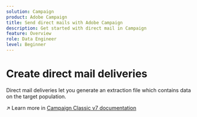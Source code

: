 ```yaml
---
solution: Campaign
product: Adobe Campaign
title: Send direct mails with Adobe Campaign
description: Get started with direct mail in Campaign
feature: Overview
role: Data Engineer
level: Beginner
---
```

# Create direct mail deliveries

Direct mail deliveries let you generate an extraction file which contains data on the target population.  

:arrow_upper_right: Learn more in [Campaign Classic v7 documentation](https://experienceleague.adobe.com/docs/campaign-classic/using/sending-messages/sending-direct-mail/about-direct-mail-channel.html)

